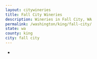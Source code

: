 ```yaml
---
layout: citywineries
title: Fall City Wineries
description: Wineries in Fall City, WA
permalink: /washington/king/fall-city/
state: wa
county: king
city: fall city
---
```

-
